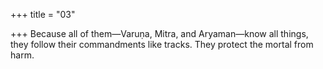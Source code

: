 +++
title = "03"

+++
Because all of them—Varuṇa, Mitra, and Aryaman—know all things, they follow their commandments like tracks. They protect the mortal  from harm.  